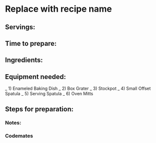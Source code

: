 # Replace with recipe name

## Servings: 

## Time to prepare: 

## Ingredients:


## Equipment needed:
_ 1) Enameled Baking Dish
_ 2) Box Grater
_ 3) Stockpot
_ 4) Small Offset Spatula
_ 5) Serving Spatula
_ 6) Oven Mitts

## Steps for preparation:



### Notes:



### Codemates #
